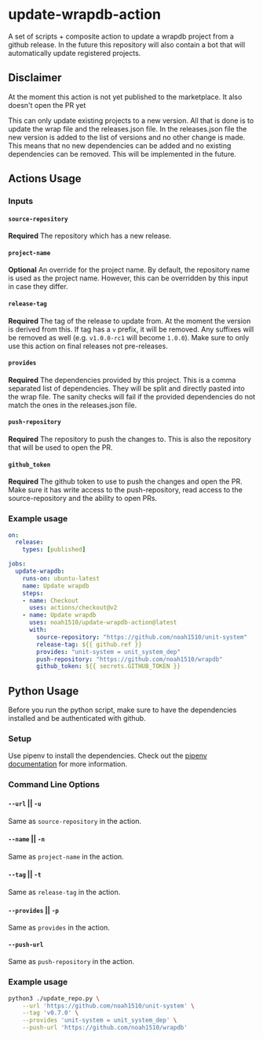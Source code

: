 # update-wrapdb-action

A set of scripts + composite action to update a wrapdb project from a github release.
In the future this repository will also contain a bot that will automatically update registered projects.

## Disclaimer
At the moment this action is not yet published to the marketplace.
It also doesn't open the PR yet

This can only update existing projects to a new version.
All that is done is to update the wrap file and the releases.json file.
In the releases.json file the new version is added to the list of versions and no other change is made.
This means that no new dependencies can be added and no existing dependencies can be removed.
This will be implemented in the future.

## Actions Usage

### Inputs

#### `source-repository`

**Required** The repository which has a new release.

#### `project-name`

**Optional** An override for the project name.
By default, the repository name is used as the project name.
However, this can be overridden by this input in case they differ.

#### `release-tag`

**Required** The tag of the release to update from.
At the moment the version is derived from this.
If tag has a `v` prefix, it will be removed.
Any suffixes will be removed as well (e.g. `v1.0.0-rc1` will become `1.0.0`).
Make sure to only use this action on final releases not pre-releases.

#### `provides`

**Required** The dependencies provided by this project.
This is a comma separated list of dependencies.
They will be split and directly pasted into the wrap file.
The sanity checks will fail if the provided dependencies do not match the ones in the releases.json file.

#### `push-repository`

**Required** The repository to push the changes to.
This is also the repository that will be used to open the PR.

#### `github_token`

**Required** The github token to use to push the changes and open the PR.
Make sure it has write access to the push-repository, read access to the source-repository and the ability to open PRs.

### Example usage

```yaml
on:
  release:
    types: [published]

jobs:
  update-wrapdb:
    runs-on: ubuntu-latest
    name: Update wrapdb
    steps:
    - name: Checkout
      uses: actions/checkout@v2
    - name: Update wrapdb
      uses: noah1510/update-wrapdb-action@latest
      with:
        source-repository: "https://github.com/noah1510/unit-system"
        release-tag: ${{ github.ref }}
        provides: "unit-system = unit_system_dep"
        push-repository: "https://github.com/noah1510/wrapdb"
        github_token: ${{ secrets.GITHUB_TOKEN }}
```

## Python Usage

Before you run the python script, make sure to have the dependencies installed and be authenticated with github.

### Setup

Use pipenv to install the dependencies.
Check out the [pipenv documentation](https://pipenv.pypa.io/en/latest/index.html) for more information.

### Command Line Options

#### `--url` || `-u`

Same as `source-repository` in the action.

#### `--name` || `-n`

Same as `project-name` in the action.

#### `--tag` || `-t`

Same as `release-tag` in the action.

#### `--provides` || `-p`

Same as `provides` in the action.

#### `--push-url`

Same as `push-repository` in the action.

### Example usage

```bash
python3 ./update_repo.py \
    --url 'https://github.com/noah1510/unit-system' \
    --tag 'v0.7.0' \
    --provides 'unit-system = unit_system_dep' \
    --push-url 'https://github.com/noah1510/wrapdb'
```
